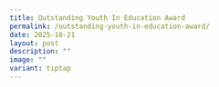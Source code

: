```yaml
---
title: Outstanding Youth In Education Award
permalink: /outstanding-youth-in-education-award/
date: 2025-10-21
layout: post
description: ""
image: ""
variant: tiptap
---
```

